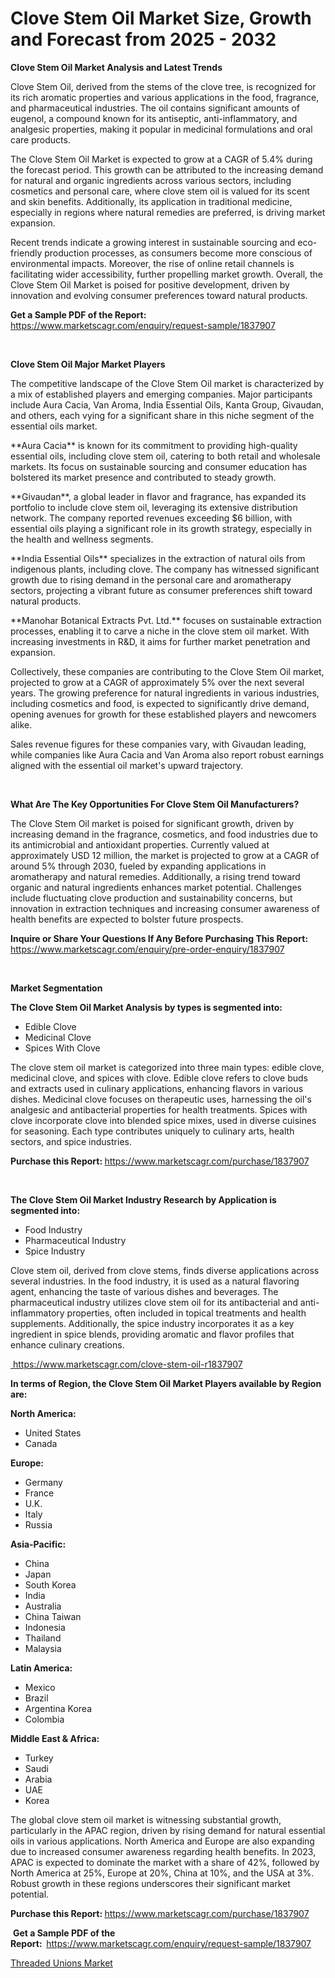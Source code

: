 <p><h1>Clove Stem Oil Market Size, Growth and Forecast from 2025 - 2032</h1></p><p><strong>Clove Stem Oil Market Analysis and Latest Trends</strong></p>
<p><p>Clove Stem Oil, derived from the stems of the clove tree, is recognized for its rich aromatic properties and various applications in the food, fragrance, and pharmaceutical industries. The oil contains significant amounts of eugenol, a compound known for its antiseptic, anti-inflammatory, and analgesic properties, making it popular in medicinal formulations and oral care products. </p><p>The Clove Stem Oil Market is expected to grow at a CAGR of 5.4% during the forecast period. This growth can be attributed to the increasing demand for natural and organic ingredients across various sectors, including cosmetics and personal care, where clove stem oil is valued for its scent and skin benefits. Additionally, its application in traditional medicine, especially in regions where natural remedies are preferred, is driving market expansion.</p><p>Recent trends indicate a growing interest in sustainable sourcing and eco-friendly production processes, as consumers become more conscious of environmental impacts. Moreover, the rise of online retail channels is facilitating wider accessibility, further propelling market growth. Overall, the Clove Stem Oil Market is poised for positive development, driven by innovation and evolving consumer preferences toward natural products.</p></p>
<p><strong>Get a Sample PDF of the Report:&nbsp;</strong> <a href="https://www.marketscagr.com/enquiry/request-sample/1837907?utm_campaign=1848&utm_medium=2&utm_source=Github&utm_content=ia&utm_term=02032025&utm_id=clove-stem-oil">https://www.marketscagr.com/enquiry/request-sample/1837907</a></p>
<p>&nbsp;</p>
<p><strong>Clove Stem Oil Major Market Players</strong></p>
<p><p>The competitive landscape of the Clove Stem Oil market is characterized by a mix of established players and emerging companies. Major participants include Aura Cacia, Van Aroma, India Essential Oils, Kanta Group, Givaudan, and others, each vying for a significant share in this niche segment of the essential oils market.</p><p>**Aura Cacia** is known for its commitment to providing high-quality essential oils, including clove stem oil, catering to both retail and wholesale markets. Its focus on sustainable sourcing and consumer education has bolstered its market presence and contributed to steady growth.</p><p>**Givaudan**, a global leader in flavor and fragrance, has expanded its portfolio to include clove stem oil, leveraging its extensive distribution network. The company reported revenues exceeding $6 billion, with essential oils playing a significant role in its growth strategy, especially in the health and wellness segments.</p><p>**India Essential Oils** specializes in the extraction of natural oils from indigenous plants, including clove. The company has witnessed significant growth due to rising demand in the personal care and aromatherapy sectors, projecting a vibrant future as consumer preferences shift toward natural products.</p><p>**Manohar Botanical Extracts Pvt. Ltd.** focuses on sustainable extraction processes, enabling it to carve a niche in the clove stem oil market. With increasing investments in R&D, it aims for further market penetration and expansion.</p><p>Collectively, these companies are contributing to the Clove Stem Oil market, projected to grow at a CAGR of approximately 5% over the next several years. The growing preference for natural ingredients in various industries, including cosmetics and food, is expected to significantly drive demand, opening avenues for growth for these established players and newcomers alike.</p><p>Sales revenue figures for these companies vary, with Givaudan leading, while companies like Aura Cacia and Van Aroma also report robust earnings aligned with the essential oil market's upward trajectory.</p></p>
<p>&nbsp;</p>
<p><strong>What Are The Key Opportunities For Clove Stem Oil Manufacturers?</strong></p>
<p><p>The Clove Stem Oil market is poised for significant growth, driven by increasing demand in the fragrance, cosmetics, and food industries due to its antimicrobial and antioxidant properties. Currently valued at approximately USD 12 million, the market is projected to grow at a CAGR of around 5% through 2030, fueled by expanding applications in aromatherapy and natural remedies. Additionally, a rising trend toward organic and natural ingredients enhances market potential. Challenges include fluctuating clove production and sustainability concerns, but innovation in extraction techniques and increasing consumer awareness of health benefits are expected to bolster future prospects.</p></p>
<p><strong>Inquire or Share Your Questions If Any Before Purchasing This Report:</strong> <a href="https://www.marketscagr.com/enquiry/pre-order-enquiry/1837907?utm_campaign=1848&utm_medium=2&utm_source=Github&utm_content=ia&utm_term=02032025&utm_id=clove-stem-oil">https://www.marketscagr.com/enquiry/pre-order-enquiry/1837907</a></p>
<p>&nbsp;</p>
<p><strong>Market Segmentation</strong></p>
<p><strong>The Clove Stem Oil Market Analysis by types is segmented into:</strong></p>
<p><ul><li>Edible Clove</li><li>Medicinal Clove</li><li>Spices With Clove</li></ul></p>
<p><p>The clove stem oil market is categorized into three main types: edible clove, medicinal clove, and spices with clove. Edible clove refers to clove buds and extracts used in culinary applications, enhancing flavors in various dishes. Medicinal clove focuses on therapeutic uses, harnessing the oil's analgesic and antibacterial properties for health treatments. Spices with clove incorporate clove into blended spice mixes, used in diverse cuisines for seasoning. Each type contributes uniquely to culinary arts, health sectors, and spice industries.</p></p>
<p><strong>Purchase this Report:&nbsp;</strong><a href="https://www.marketscagr.com/purchase/1837907?utm_campaign=1848&utm_medium=2&utm_source=Github&utm_content=ia&utm_term=02032025&utm_id=clove-stem-oil">https://www.marketscagr.com/purchase/1837907</a></p>
<p>&nbsp;</p>
<p><strong>The Clove Stem Oil Market Industry Research by Application is segmented into:</strong></p>
<p><ul><li>Food Industry</li><li>Pharmaceutical Industry</li><li>Spice Industry</li></ul></p>
<p><p>Clove stem oil, derived from clove stems, finds diverse applications across several industries. In the food industry, it is used as a natural flavoring agent, enhancing the taste of various dishes and beverages. The pharmaceutical industry utilizes clove stem oil for its antibacterial and anti-inflammatory properties, often included in topical treatments and health supplements. Additionally, the spice industry incorporates it as a key ingredient in spice blends, providing aromatic and flavor profiles that enhance culinary creations.</p></p>
<p><a href="https://www.marketscagr.com/clove-stem-oil-r1837907?utm_campaign=1848&utm_medium=2&utm_source=Github&utm_content=ia&utm_term=02032025&utm_id=clove-stem-oil">&nbsp;https://www.marketscagr.com/clove-stem-oil-r1837907</a></p>
<p><strong>In terms of Region, the Clove Stem Oil Market Players available by Region are:</strong></p>
<p>
    <p> <strong> North America: </strong>
        <ul>
            <li>United States</li>
            <li>Canada</li>
        </ul>
        </p> 
    <p> <strong> Europe: </strong>
        <ul>
            <li>Germany</li>
            <li>France</li>
            <li>U.K.</li>
            <li>Italy</li>
            <li>Russia</li>
        </ul>
        </p> 
    <p> <strong> Asia-Pacific: </strong>
        <ul>
            <li>China</li>
            <li>Japan</li>
            <li>South Korea</li>
            <li>India</li>
            <li>Australia</li>
            <li>China Taiwan</li>
            <li>Indonesia</li>
            <li>Thailand</li>
            <li>Malaysia</li>
        </ul>
        </p> 
    <p> <strong> Latin America: </strong>
        <ul>
            <li>Mexico</li>
            <li>Brazil</li>
            <li>Argentina Korea</li>
            <li>Colombia</li>
        </ul>
        </p> 
    <p> <strong> Middle East & Africa: </strong>
        <ul>
            <li>Turkey</li>
            <li>Saudi</li>
            <li>Arabia</li>
            <li>UAE</li>
            <li>Korea</li>
        </ul>
    </p>
    </p>
<p><p>The global clove stem oil market is witnessing substantial growth, particularly in the APAC region, driven by rising demand for natural essential oils in various applications. North America and Europe are also expanding due to increased consumer awareness regarding health benefits. In 2023, APAC is expected to dominate the market with a share of 42%, followed by North America at 25%, Europe at 20%, China at 10%, and the USA at 3%. Robust growth in these regions underscores their significant market potential.</p></p>
<p><strong>Purchase this Report: </strong><a href="https://www.marketscagr.com/purchase/1837907?utm_campaign=1848&utm_medium=2&utm_source=Github&utm_content=ia&utm_term=02032025&utm_id=clove-stem-oil">https://www.marketscagr.com/purchase/1837907</a></p>
<p>&nbsp;<strong>Get a Sample PDF of the Report:&nbsp;&nbsp;</strong><a href="https://www.marketscagr.com/enquiry/request-sample/1837907?utm_campaign=1848&utm_medium=2&utm_source=Github&utm_content=ia&utm_term=02032025&utm_id=clove-stem-oil">https://www.marketscagr.com/enquiry/request-sample/1837907</a></p>
<p><strong></strong></p>
<p><p><a href="https://github.com/marloy8/Market-Research-Report-List-7/blob/main/threaded-unions-market.md?utm_campaign=1848&utm_medium=2&utm_source=Github&utm_content=ia&utm_term=02032025&utm_id=clove-stem-oil">Threaded Unions Market</a></p></p>